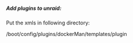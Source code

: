 ##### Add plugins to unraid:

Put the xmls in following directory:

/boot/config/plugins/dockerMan/templates/plugin
